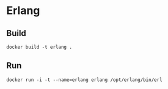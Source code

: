 # Erlang

## Build

    docker build -t erlang .

## Run

    docker run -i -t --name=erlang erlang /opt/erlang/bin/erl

